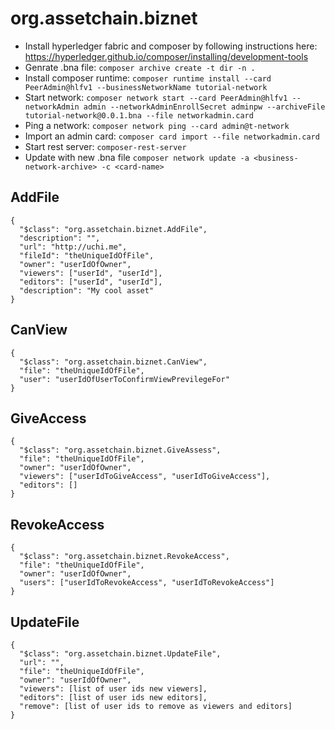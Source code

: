 # org.assetchain.biznet

- Install hyperledger fabric and composer by following instructions here: https://hyperledger.github.io/composer/installing/development-tools
- Genrate .bna file: `composer archive create -t dir -n .`
- Install composer runtime: `composer runtime install --card PeerAdmin@hlfv1 --businessNetworkName tutorial-network`
- Start network: `composer network start --card PeerAdmin@hlfv1 --networkAdmin admin --networkAdminEnrollSecret adminpw --archiveFile tutorial-network@0.0.1.bna --file networkadmin.card`
- Ping a network: `composer network ping --card admin@t-network`
- Import an admin card: `composer card import --file networkadmin.card`
- Start rest server: `composer-rest-server`
- Update with new .bna file `composer network update -a <business-network-archive> -c <card-name>`

## AddFile

```
{
  "$class": "org.assetchain.biznet.AddFile",
  "description": "",
  "url": "http://uchi.me",
  "fileId": "theUniqueIdOfFile",
  "owner": "userIdOfOwner",
  "viewers": ["userId", "userId"],
  "editors": ["userId", "userId"],
  "description": "My cool asset"
}
```



##  CanView
```
{
  "$class": "org.assetchain.biznet.CanView",
  "file": "theUniqueIdOfFile",
  "user": "userIdOfUserToConfirmViewPrevilegeFor"
}

```


## GiveAccess
```
{
  "$class": "org.assetchain.biznet.GiveAssess",
  "file": "theUniqueIdOfFile",
  "owner": "userIdOfOwner",
  "viewers": ["userIdToGiveAccess", "userIdToGiveAccess"],
  "editors": []
}
```


## RevokeAccess
```
{
  "$class": "org.assetchain.biznet.RevokeAccess",
  "file": "theUniqueIdOfFile",
  "owner": "userIdOfOwner",
  "users": ["userIdToRevokeAccess", "userIdToRevokeAccess"]
}
```

## UpdateFile

```
{
  "$class": "org.assetchain.biznet.UpdateFile",
  "url": "",
  "file": "theUniqueIdOfFile",
  "owner": "userIdOfOwner",
  "viewers": [list of user ids new viewers],
  "editors": [list of user ids new editors],
  "remove": [list of user ids to remove as viewers and editors]
}
```

